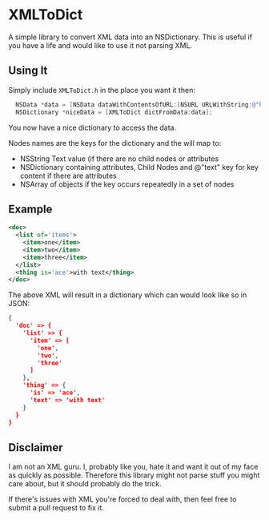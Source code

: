 # XMLToDict

A simple library to convert XML data into an NSDictionary.  This is useful if
you have a life and would like to use it not parsing XML.

## Using It

Simply include `XMLToDict.h` in the place you want it then:

```objectivec
  NSData *data = [NSData dataWithContentsOfURL:[NSURL URLWithString:@"http:/example.com/foo.xml"]];
  NSDictionary *niceData = [XMLToDict dictFromData:data];
```

You now have a nice dictionary to access the data.

Nodes names are the keys for the dictionary and the will map to:
* NSString Text value (if there are no child nodes or attributes
* NSDictionary containing attributes, Child Nodes and @"text" key for key content
  if there are attributes
* NSArray of objects if the key occurs repeatedly in a set of nodes

## Example

```xml
<doc>
  <list of='items'>
    <item>one</item>
    <item>two</item>
    <item>three</item>
  </list>
  <thing is='ace'>with text</thing>
</doc>
```

The above XML will result in a dictionary which can would look like so in
JSON:

```json
{
  'doc' => {
    'list' => {
      'item' => [
        'one',
        'two',
        'three'
      ]
    },
    'thing' => {
      'is' => 'ace',
      'text' => 'with text'
    }
  }
}
```

## Disclaimer

I am not an XML guru.  I, probably like you, hate it and want it out of my
face as quickly as possible.  Therefore this library might not parse stuff
you might care about, but it should probably do the trick.

If there's issues with XML you're forced to deal with, then feel free to
submit a pull request to fix it.

